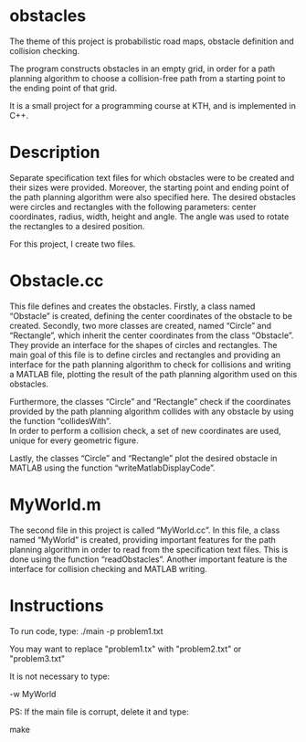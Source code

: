 # obstacles

The theme of this project is probabilistic road maps, obstacle definition and collision checking.

The program constructs obstacles in an empty grid, in order for a path planning algorithm to choose a collision-free path from a starting point to the ending point of that grid.

It is a small project for a programming course at KTH, and is implemented in C++.

# Description

Separate specification text files for which obstacles were to be created and their sizes were provided. Moreover, the starting point and ending point of the path planning algorithm were also specified here. The desired obstacles were circles and rectangles with the following parameters: center coordinates, radius, width, height and angle. The angle was used to rotate the rectangles to a desired position. 

For this project, I create two files. 

# Obstacle.cc

This file defines and creates the obstacles. Firstly, a class named “Obstacle” is created, defining the center coordinates of the obstacle to be created. Secondly, two more classes are created, named “Circle” and “Rectangle”, which inherit the center coordinates from the class “Obstacle”. They provide an interface for the shapes of circles and rectangles. The main goal of this file is to define circles and rectangles and providing an interface for the path planning algorithm to check for collisions and writing a MATLAB file, plotting the result of the path planning algorithm used on this obstacles. 

Furthermore, the classes “Circle” and “Rectangle” check if the coordinates provided by the path 
planning algorithm collides with any obstacle by using the function “collidesWith”.  
In order to perform a collision check, a set of new coordinates are used, unique for every 
geometric figure. 

Lastly, the classes “Circle” and “Rectangle” plot the desired obstacle in MATLAB using the 
function “writeMatlabDisplayCode”.  

# MyWorld.m

The second file in this project is called “MyWorld.cc”. 
In this file, a class named “MyWorld” is created, providing important features for the path 
planning algorithm in order to read from the specification text files. This is done using the 
function “readObstacles”. Another important feature is the interface for collision checking and 
MATLAB writing. 

# Instructions

To run code, type:  ./main -p problem1.txt

You may want to replace "problem1.tx" with "problem2.txt" or "problem3.txt"

It is not necessary to type:  

-w MyWorld

PS: If the main file is corrupt, delete it and type: 

make
